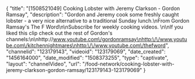 {
    "title": "[1508521049] Cooking Lobster with Jeremy Clarkson - Gordon Ramsay",
    "description": "Gordon and Jeremy cook some freshly caught lobster - a very nice alternative to a traditional Sunday lunch.\nFrom Gordon Ramsay's The F Word\n\nSubscribe for weekly cooking videos. \n\nIf you liked this clip check out the rest of Gordon's channels:\n\nhttp:\/\/www.youtube.com\/gordonramsay\nhttp:\/\/www.youtube.com\/kitchennightmares\nhttp:\/\/www.youtube.com\/thefword",
    "channelid": "123179143",
    "videoid": "123179069",
    "date_created": "1456164000",
    "date_modified": "1508373255",
    "type": "captivate",
    "layout": "channelVideo",
    "url": "\/food-network\/cooking-lobster-with-jeremy-clarkson-gordon-ramsay\/123179143-123179069"
}